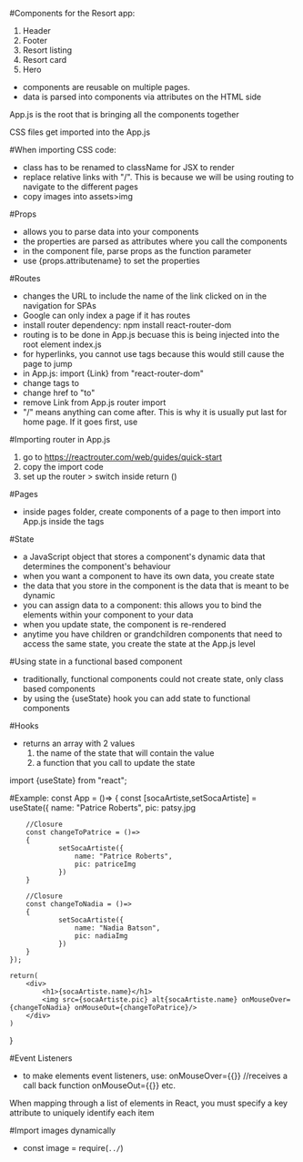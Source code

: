 #Components for the Resort app:
1. Header
2. Footer
3. Resort listing
4. Resort card
5. Hero

- components are reusable on multiple pages.
- data is parsed into components via attributes on the HTML side

App.js is the root that is bringing all the components together

CSS files get imported into the App.js

#When importing CSS code:
- class has to be renamed to className for JSX to render
- replace relative links with "/". This is because we will be using routing to navigate to the different pages
- copy images into assets>img

#Props
- allows you to parse data into your components
- the properties are parsed as attributes where you call the components
- in the component file, parse props as the function parameter
- use {props.attributename} to set the properties

#Routes
- changes the URL to include the name of the link clicked on in the navigation for SPAs
- Google can only index a page if it has routes
- install router dependency: npm install react-router-dom
- routing is to be done in App.js becuase this is being injected into the root element index.js
- for hyperlinks, you cannot use <a> tags because this would still cause the page to jump
- in App.js: import {Link} from "react-router-dom"
- change <a> tags to <Link>
- change href to "to"
- remove Link from App.js router import
- "/" means anything can come after. This is why it is usually put last for home page. If it goes first, use <Route exact path="/">

#Importing router in App.js
1. go to https://reactrouter.com/web/guides/quick-start
2. copy the import code
3. set up the router > switch inside return ()

#Pages
- inside pages folder, create components of a page to then import into App.js inside the <Route/> tags

#State
- a JavaScript object that stores a component's dynamic data that determines the component's behaviour 
- when you want a component to have its own data, you create state
- the data that you store in the component is the data that is meant to be dynamic
- you can assign data to a component: this allows you to bind the elements within your component to your data
- when you update state, the component is re-rendered
- anytime you have children or grandchildren components that need to access the same state, you create the state at the App.js level

#Using state in a functional based component
- traditionally, functional components could not create state, only class based components
- by using the {useState} hook you can add state to functional components

#Hooks
- returns an array with 2 values
    1. the name of the state that will contain the value
    2. a function that you call to update the state

import {useState} from "react";

#Example:
const App = ()=>
{
    const [socaArtiste,setSocaArtiste] = useState({
        name: "Patrice Roberts",
        pic: patsy.jpg

        //Closure
        const changeToPatrice = ()=>
        {
                setSocaArtiste({
                    name: "Patrice Roberts",
                    pic: patriceImg
                })
        }

        //Closure
        const changeToNadia = ()=>
        {
                setSocaArtiste({
                    name: "Nadia Batson",
                    pic: nadiaImg
                })
        }
    });

    return(
        <div>
            <h1>{socaArtiste.name}</h1>
            <img src={socaArtiste.pic} alt{socaArtiste.name} onMouseOver={changeToNadia} onMouseOut={changeToPatrice}/>
        </div>
    )
}


#Event Listeners
- to make elements event listeners, use:
    onMouseOver={{}} //receives a call back function
    onMouseOut={{}}
    etc.

When mapping through a list of elements in React, you must specify a key attribute to uniquely identify each item

#Import images dynamically
- const image = require(`../`)

